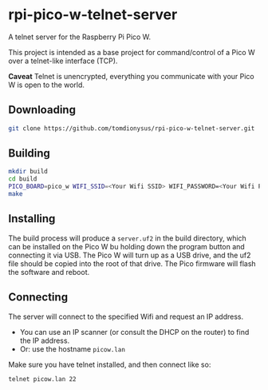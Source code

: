 # rpi-pico-w-telnet-server

A telnet server for the Raspberry Pi Pico W.

This project is intended as a base project for command/control of a Pico W over a telnet-like interface (TCP).

**Caveat** Telnet is unencrypted, everything you communicate with your Pico W is open to the world.

## Downloading

```bash
git clone https://github.com/tomdionysus/rpi-pico-w-telnet-server.git

```

## Building

```bash
mkdir build
cd build
PICO_BOARD=pico_w WIFI_SSID=<Your Wifi SSID> WIFI_PASSWORD=<Your Wifi Password> PICO_SDK_FETCH_FROM_GIT=true cmake ..
make
```

## Installing

The build process will produce a `server.uf2` in the build directory, which can be installed on the Pico W bu holding down the program button and connecting it via USB. The Pico W will turn up as a USB drive, and the uf2 file should be copied into the root of that drive. The Pico firmware will flash the software and reboot.

## Connecting

The server will connect to the specified Wifi and request an IP address. 

* You can use an IP scanner (or consult the DHCP on the router) to find the IP address.
* Or: use the hostname `picow.lan`

Make sure you have telnet installed, and then connect like so:

```bash
telnet picow.lan 22
```